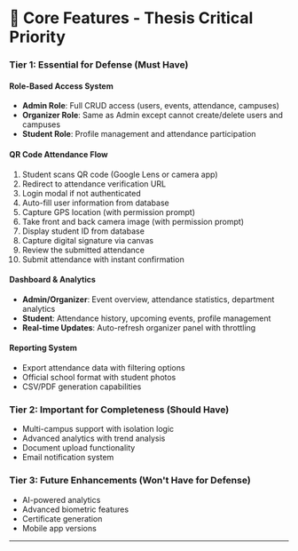 # 🎯 Core Features - Thesis Critical Priority

### Tier 1: Essential for Defense (Must Have)

#### **Role-Based Access System**
- **Admin Role**: Full CRUD access (users, events, attendance, campuses)
- **Organizer Role**: Same as Admin except cannot create/delete users and campuses
- **Student Role**: Profile management and attendance participation

#### **QR Code Attendance Flow**
1. Student scans QR code (Google Lens or camera app)
2. Redirect to attendance verification URL
3. Login modal if not authenticated
4. Auto-fill user information from database
5. Capture GPS location (with permission prompt)
6. Take front and back camera image (with permission prompt)
7. Display student ID from database
8. Capture digital signature via canvas
9. Review the submitted attendance
10. Submit attendance with instant confirmation

#### **Dashboard & Analytics**
- **Admin/Organizer**: Event overview, attendance statistics, department analytics
- **Student**: Attendance history, upcoming events, profile management
- **Real-time Updates**: Auto-refresh organizer panel with throttling

#### **Reporting System**
- Export attendance data with filtering options
- Official school format with student photos
- CSV/PDF generation capabilities

### Tier 2: Important for Completeness (Should Have)
- Multi-campus support with isolation logic
- Advanced analytics with trend analysis
- Document upload functionality
- Email notification system

### Tier 3: Future Enhancements (Won't Have for Defense)
- AI-powered analytics
- Advanced biometric features
- Certificate generation
- Mobile app versions

---

